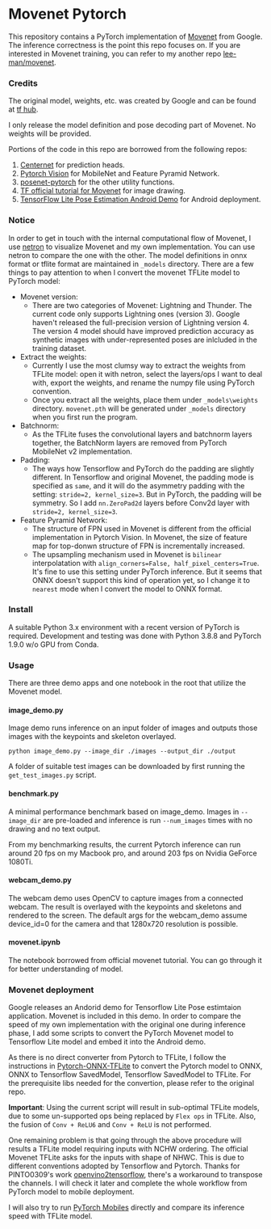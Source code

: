 # Movenet Pytorch

This repository contains a PyTorch implementation of [Movenet](https://blog.tensorflow.org/2021/05/next-generation-pose-detection-with-movenet-and-tensorflowjs.html) from Google. The inference correctness is the point this repo focuses on. If you are interested in Movenet training, you can refer to my another repo [lee-man/movenet](https://github.com/lee-man/movenet).

### Credits

The original model, weights, etc. was created by Google and can be found at [tf hub](https://tfhub.dev/google/lite-model/movenet/singlepose/lightning/3).

I only release the model definition and pose decoding part of Movenet. No weights will be provided.

Portions of the code in this repo are borrowed from the following repos:
1. [Centernet](https://github.com/xingyizhou/CenterNet) for prediction heads.
2. [Pytorch Vision](https://github.com/pytorch/vision) for MobileNet and Feature Pyramid Network.
3. [posenet-pytorch](https://github.com/rwightman/posenet-pytorch) for the other utility functions.
4. [TF official tutorial for Movenet](https://www.tensorflow.org/hub/tutorials/movenet) for image drawing.
5. [TensorFlow Lite Pose Estimation Android Demo](https://github.com/tensorflow/examples/tree/master/lite/examples/pose_estimation/android) for Android deployment.


### Notice
In order to get in touch with the internal computational flow of Movenet, I use [netron](https://github.com/lutzroeder/netron) to visualize Movenet and my own implementation. You can use netron to compare the one with the other. The model definitions in onnx format or tflite format are maintained in `_models` directory. There are a few things to pay attention to when I convert the movenet TFLite model to PyTorch model:

* Movenet version:
  * There are two categories of Movenet: Lightning and Thunder. The current code only supports Lightning ones (version 3). Google haven't released the full-precision version of Lightning version 4. The version 4 model should have improved prediction accuracy as synthetic images with under-represented poses are inlcluded in the training dataset.
* Extract the weights:
  * Currently I use the most clumsy way to extract the weights from TFLite model: open it with netron, select the layers/ops I want to deal with, export the weights, and rename the numpy file using PyTorch convention.
  * Once you extract all the weights, place them under `_models\weights` directory. `movenet.pth` will be generated under `_models` directory when you first run the program. 
* Batchnorm:
  * As the TFLite fuses the convolutional layers and batchnorm layers together, the BatchNorm layers are removed from PyTorch MobileNet v2 implementation.
* Padding:
  * The ways how Tensorflow and PyTorch do the padding are slightly different. In Tensorflow and original Movenet, the padding mode is specified as `same`, and it will do the asymmetry padding with the setting: `stride=2, kernel_size=3`. But in PyTorch, the padding will be symmetry. So I add `nn.ZeroPad2d` layers before Conv2d layer with `stride=2, kernel_size=3`.
* Feature Pyramid Network:
  * The structure of FPN used in Movenet is different from the official implementation in Pytorch Vision. In Movenet, the size of feature map for top-donwn structure of FPN is incrementally increased.
  * The upsampling mechanism used in Movenet is `bilinear` interpolatation with `align_corners=False, half_pixel_centers=True`. It's fine to use this setting under PyTorch inference. But it seems that ONNX doesn't support this kind of operation yet, so I change it to `nearest` mode when I convert the model to ONNX format.

### Install

A suitable Python 3.x environment with a recent version of PyTorch is required. Development and testing was done with Python 3.8.8 and PyTorch 1.9.0 w/o GPU from Conda.


### Usage

There are three demo apps and one notebook in the root that utilize the Movenet model. 

#### image_demo.py 

Image demo runs inference on an input folder of images and outputs those images with the keypoints and skeleton overlayed.

`python image_demo.py --image_dir ./images --output_dir ./output`

A folder of suitable test images can be downloaded by first running the `get_test_images.py` script.

#### benchmark.py

A minimal performance benchmark based on image_demo. Images in `--image_dir` are pre-loaded and inference is run `--num_images` times with no drawing and no text output.

From my benchmarking results, the current Pytorch inference can run around 20 fps on my Macbook pro, and around 203 fps on Nvidia GeForce 1080Ti.

#### webcam_demo.py

The webcam demo uses OpenCV to capture images from a connected webcam. The result is overlayed with the keypoints and skeletons and rendered to the screen. The default args for the webcam_demo assume device_id=0 for the camera and that 1280x720 resolution is possible.

#### movenet.ipynb

The notebook borrowed from official movenet tutorial. You can go through it for better understanding of model.

### Movenet deployment

Google releases an Andorid demo for Tensorflow Lite Pose estimtaion application. Movenet is included in this demo. In order to compare the speed of my own implementation with the original one during inference phase, I add some scripts to convert the PyTorch Movenet model to Tensorflow Lite model and embed it into the Android demo.

As there is no direct converter from Pytorch to TFLite, I follow the instructions in [Pytorch-ONNX-TFLite](https://github.com/sithu31296/PyTorch-ONNX-TFLite) to convert the Pytorch model to ONNX, ONNX to Tensorflow SavedModel, Tensorflow SavedModel to TFLite. For the prerequisite libs needed for the convertion, please refer to the original repo.

**Important**: Using the current script will result in sub-optimal TFLite models, due to some un-supported ops being replaced by `Flex ops` in TFLite. Also, the fusion of `Conv + ReLU6` and `Conv + ReLU` is not performed.

One remaining problem is that going through the above procedure will results a TFLite model requiring inputs with NCHW ordering. The official Movenet TFLite asks for the inputs with shape of NHWC. This is due to different conventions adopted by Tensorflow and Pytorch. Thanks for PINTO0309's work [openvino2tensorflow](https://github.com/PINTO0309/openvino2tensorflow), there's a workaround to transpose the channels. I will check it later and complete the whole workflow from PyTorch model to mobile deployment.

I will also try to run [PyTorch Mobiles](https://pytorch.org/mobile/home/) directly and compare its inference speed with TFLite model.

